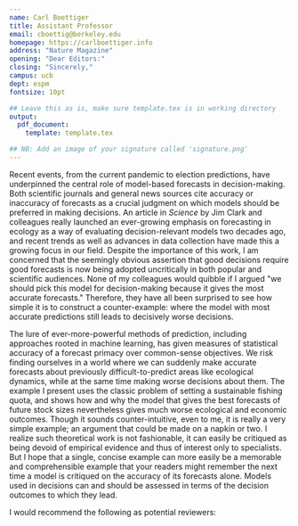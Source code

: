 ```yaml
---
name: Carl Boettiger
title: Assistant Professor
email: cboettig@berkeley.edu
homepage: https://carlboettiger.info
address: "Nature Magazine"
opening: "Dear Editors:"
closing: "Sincerely,"
campus: ucb
dept: espm
fontsize: 10pt

## Leave this as is, make sure template.tex is in working directory
output:
  pdf_document:
    template: template.tex

## NB: Add an image of your signature called 'signature.png'
---
```


Recent events, from the current pandemic to election predictions, have underpinned the central role of model-based forecasts in decision-making. Both scientific journals and general news sources cite accuracy or inaccuracy of forecasts as a crucial judgment on which models should be preferred in making decisions.  An article in _Science_ by Jim Clark and colleagues really launched an ever-growing emphasis on forecasting in ecology as a way of evaluating decision-relevant models two decades ago, and recent trends as well as advances in data collection have made this a growing focus in our field.  Despite the importance of this work, I am concerned that the seemingly obvious assertion that good decisions require good forecasts is now being adopted uncritically in both popular and scientific audiences.  None of my colleagues would quibble if I argued "we should pick this model for decision-making because it gives the most accurate forecasts."  Therefore, they have all been surprised to see how simple it is to construct a counter-example: where the model with most accurate predictions still leads to decisively worse decisions.

The lure of ever-more-powerful methods of prediction, including approaches rooted in machine learning, has given measures of statistical accuracy of a forecast primacy over common-sense objectives.  We risk finding ourselves in a world where we can suddenly make accurate forecasts about previously difficult-to-predict areas like ecological dynamics, while at the same time making worse decisions about them.  The example I present uses the classic problem of setting a sustainable fishing quota, and shows how and why the model that gives the best forecasts of future stock sizes nevertheless gives much worse ecological and economic outcomes.  Though it sounds counter-intuitive, even to me, it is really a very simple example; an argument that could be made on a napkin or two. I realize such theoretical work is not fashionable, it can easily be critiqued as being devoid of empirical evidence and thus of interest only to specialists.  But I hope that a single, concise example can more easily be a memorable and comprehensible example that your readers might remember the next time a model is critiqued on the accuracy of its forecasts alone.  Models used in decisions can and should be assessed in terms of the decision outcomes to which they lead. 

I would recommend the following as potential reviewers:


